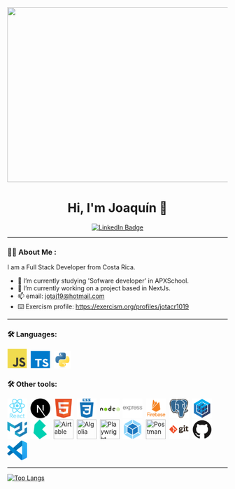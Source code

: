 
<div align="center">
  <img src="https://media.giphy.com/media/1sgetPM00wWqJpVUTl/giphy.gif" width="600" height="400"/>
</div>
<h1 align="center">
  Hi, I'm Joaquín 👋
</h1>
<div id="badges" align="center" style="margin-top: 0">
  <a href="https://www.linkedin.com/in/jos%C3%A9-joaqu%C3%ADn-fern%C3%A1ndez-monge-6181a814a/">
    <img src="https://img.shields.io/badge/LinkedIn-blue?style=for-the-badge&logo=linkedin&logoColor=white" alt="LinkedIn Badge"/>
  </a>
</div>

---


### :man_technologist: About Me :
I am a Full Stack Developer from Costa Rica.
- 🌱 I’m currently studying 'Sofware developer' in APXSchool.
- 🔭 I’m currently working on a project based in NextJs.
- 📫 email: jotaj19@hotmail.com
- :keyboard: Exercism profile: https://exercism.org/profiles/jotacr1019

---


### :hammer_and_wrench: Languages:
<div>
  <img src="https://github.com/devicons/devicon/blob/master/icons/javascript/javascript-original.svg" title="JavaScript" alt="JavaScript" width="45" height="45"/>&nbsp;
  <img src="https://github.com/devicons/devicon/blob/master/icons/typescript/typescript-original.svg" title="TypeScript" alt="TypeScript" width="45" height="40"/>&nbsp;
  <img src="https://github.com/devicons/devicon/blob/master/icons/python/python-original.svg" title="Python" alt="Python" width="40" height="40"/>&nbsp;
</div>

### :hammer_and_wrench: Other tools:
<div>
  <img src="https://github.com/devicons/devicon/blob/master/icons/react/react-original-wordmark.svg" title="React" alt="React" width="45" height="45"/>&nbsp;
  <img src="https://github.com/devicons/devicon/blob/master/icons/nextjs/nextjs-original.svg" title="NextJS" **alt="NextJS" width="45" height="45"/>&nbsp;
  <img src="https://github.com/devicons/devicon/blob/master/icons/html5/html5-original.svg" title="HTML5" alt="HTML" width="45" height="45"/>&nbsp;
  <img src="https://github.com/devicons/devicon/blob/master/icons/css3/css3-plain-wordmark.svg"  title="CSS3" alt="CSS" width="45" height="45"/>&nbsp;
  <img src="https://github.com/devicons/devicon/blob/master/icons/nodejs/nodejs-original-wordmark.svg" title="NodeJS" alt="NodeJS" width="45" height="45"/>&nbsp;
  <img src="https://github.com/devicons/devicon/blob/master/icons/express/express-original-wordmark.svg" title="Express" **alt="Express" width="45" height="45"/>&nbsp;
  <img src="https://github.com/devicons/devicon/blob/master/icons/firebase/firebase-plain-wordmark.svg" title="Firebase" alt="Firebase" width="45" height="45"/>&nbsp;
  <img src="https://github.com/devicons/devicon/blob/master/icons/postgresql/postgresql-original.svg" title="PostgreSQL" **alt="PostgreSQL" width="45" height="45"/>&nbsp;
  <img src="https://github.com/devicons/devicon/blob/master/icons/sequelize/sequelize-original.svg" title="Sequelize" **alt="Sequelize" width="45" height="45"/>&nbsp;
  <img src="https://github.com/devicons/devicon/blob/master/icons/materialui/materialui-original.svg" title="Material UI" alt="Material UI" width="45" height="45"/>&nbsp;
  <img src="https://github.com/devicons/devicon/blob/master/icons/bulma/bulma-plain.svg" title="Bulma" **alt="Bulma" width="45" height="45"/>&nbsp;
  <img src="https://github.com/simple-icons/simple-icons/blob/develop/icons/airtable.svg" title="Airtable" **alt="Airtable" width="45" height="45"/>&nbsp;
  <img src="https://github.com/simple-icons/simple-icons/blob/develop/icons/algolia.svg" title="Algolia" **alt="Algolia" width="45" height="45"/>&nbsp;
  <img src="https://github.com/simple-icons/simple-icons/blob/develop/icons/playwright.svg" title="Playwright" **alt="Playwright" width="45" height="45"/>&nbsp;
  <img src="https://github.com/devicons/devicon/blob/master/icons/webpack/webpack-original.svg" title="Webpack" **alt="Webpack" width="45" height="45"/>&nbsp;
  <img src="https://github.com/simple-icons/simple-icons/blob/develop/icons/postman.svg" title="Postman" **alt="Postman" width="45" height="45"/>&nbsp;
  <img src="https://github.com/devicons/devicon/blob/master/icons/git/git-original-wordmark.svg" title="Git" **alt="Git" width="45" height="45"/>&nbsp;
  <img src="https://github.com/devicons/devicon/blob/master/icons/github/github-original.svg" title="GitHub" alt="GitHub " width="45" height="45"/>&nbsp;
  <img src="https://github.com/devicons/devicon/blob/master/icons/vscode/vscode-original.svg" title="VSCode" **alt="VSCode" width="45" height="45"/>&nbsp;
</div>


---

[![Top Langs](https://github-readme-stats.vercel.app/api/top-langs/?username=jotacr1019&layout=compact&theme=vision-friendly-dark)](https://github.com/anuraghazra/github-readme-stats)


<!--
**jotacr1019/jotacr1019** is a ✨ _special_ ✨ repository because its `README.md` (this file) appears on your GitHub profile.
-->
